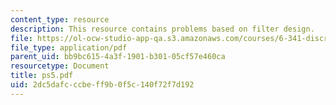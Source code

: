 ```yaml
---
content_type: resource
description: This resource contains problems based on filter design.
file: https://ol-ocw-studio-app-qa.s3.amazonaws.com/courses/6-341-discrete-time-signal-processing-fall-2005/2dc5dafcccbeff9b0f5c140f72f7d192_ps5.pdf
file_type: application/pdf
parent_uid: bb9bc615-4a3f-1901-b301-05cf57e460ca
resourcetype: Document
title: ps5.pdf
uid: 2dc5dafc-ccbe-ff9b-0f5c-140f72f7d192
---
```

